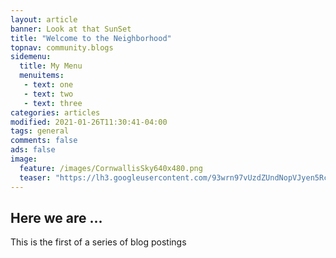 ```yaml
---
layout: article
banner: Look at that SunSet
title: "Welcome to the Neighborhood"
topnav: community.blogs
sidemenu:
  title: My Menu
  menuitems:
   - text: one
   - text: two
   - text: three
categories: articles
modified: 2021-01-26T11:30:41-04:00
tags: general
comments: false
ads: false
image:
  feature: /images/CornwallisSky640x480.png
  teaser: "https://lh3.googleusercontent.com/93wrn97vUzdZUndNopVJyen5RcN8ewVPYH1un2h9El6yhd2J5LhDRs87VvgXWvYEEtqof75BxbStgj3r0QXWXD9tNerPby_3HavqUcFJ3Gh3iCT-fpxwBIU1LMr9jR-pkYJn9_-2pQ=w1920-h1080"
---
```


## Here we are ...

This is the first of a series of blog postings
